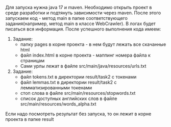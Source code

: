 Для запуска нужна java 17 и maven. Необходимо открыть проект в среде разработки и подтянуть зависимости через maven.
После этого запускаем код - метод main в папке соответствующего задания(например, метод main в классе WebCrawler).
В логах будет писаться вся информация.
После успешного выполнения кода имеем:
1. Задание:
   - папку pages в корне проекта - в нем будут лежать все скачанные html
   - файл index.html в корне проекта - маппинг номера файла к страницам 
   - Cами урлы лежат в файле src/main/java/resources/urls.txt
2. Задание:
    - файл tokens.txt в директории result/task2 с токенами
    - файл lemmas.txt в директории result/task2 c лемматизированными токенами
    - стоп слова в файле src/main/resources/stopwords.txt
    - список доступных английских слов в файле src/main/resources/words_alpha.txt

Если надо посмотреть результат без запуска, то он лежит в корне проекта в папке result
